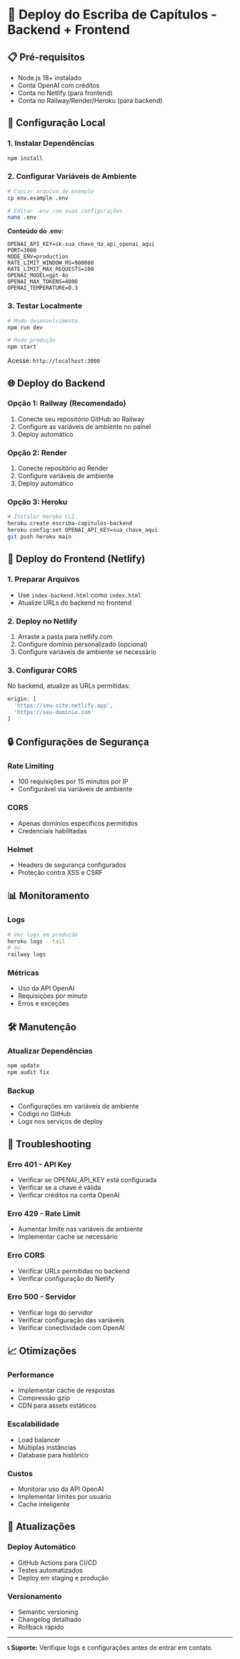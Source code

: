 # 🚀 Deploy do Escriba de Capítulos - Backend + Frontend

## 📋 Pré-requisitos

- Node.js 18+ instalado
- Conta OpenAI com créditos
- Conta no Netlify (para frontend)
- Conta no Railway/Render/Heroku (para backend)

## 🔧 Configuração Local

### 1. Instalar Dependências
```bash
npm install
```

### 2. Configurar Variáveis de Ambiente
```bash
# Copiar arquivo de exemplo
cp env.example .env

# Editar .env com suas configurações
nano .env
```

**Conteúdo do .env:**
```env
OPENAI_API_KEY=sk-sua_chave_da_api_openai_aqui
PORT=3000
NODE_ENV=production
RATE_LIMIT_WINDOW_MS=900000
RATE_LIMIT_MAX_REQUESTS=100
OPENAI_MODEL=gpt-4o
OPENAI_MAX_TOKENS=4000
OPENAI_TEMPERATURE=0.3
```

### 3. Testar Localmente
```bash
# Modo desenvolvimento
npm run dev

# Modo produção
npm start
```

Acesse: `http://localhost:3000`

## 🌐 Deploy do Backend

### Opção 1: Railway (Recomendado)
1. Conecte seu repositório GitHub ao Railway
2. Configure as variáveis de ambiente no painel
3. Deploy automático

### Opção 2: Render
1. Conecte repositório ao Render
2. Configure variáveis de ambiente
3. Deploy automático

### Opção 3: Heroku
```bash
# Instalar Heroku CLI
heroku create escriba-capítulos-backend
heroku config:set OPENAI_API_KEY=sua_chave_aqui
git push heroku main
```

## 🎨 Deploy do Frontend (Netlify)

### 1. Preparar Arquivos
- Use `index-backend.html` como `index.html`
- Atualize URLs do backend no frontend

### 2. Deploy no Netlify
1. Arraste a pasta para netlify.com
2. Configure domínio personalizado (opcional)
3. Configure variáveis de ambiente se necessário

### 3. Configurar CORS
No backend, atualize as URLs permitidas:
```javascript
origin: [
  'https://seu-site.netlify.app',
  'https://seu-dominio.com'
]
```

## 🔒 Configurações de Segurança

### Rate Limiting
- 100 requisições por 15 minutos por IP
- Configurável via variáveis de ambiente

### CORS
- Apenas domínios específicos permitidos
- Credenciais habilitadas

### Helmet
- Headers de segurança configurados
- Proteção contra XSS e CSRF

## 📊 Monitoramento

### Logs
```bash
# Ver logs em produção
heroku logs --tail
# ou
railway logs
```

### Métricas
- Uso da API OpenAI
- Requisições por minuto
- Erros e exceções

## 🛠️ Manutenção

### Atualizar Dependências
```bash
npm update
npm audit fix
```

### Backup
- Configurações em variáveis de ambiente
- Código no GitHub
- Logs nos serviços de deploy

## 🚨 Troubleshooting

### Erro 401 - API Key
- Verificar se OPENAI_API_KEY está configurada
- Verificar se a chave é válida
- Verificar créditos na conta OpenAI

### Erro 429 - Rate Limit
- Aumentar limite nas variáveis de ambiente
- Implementar cache se necessário

### Erro CORS
- Verificar URLs permitidas no backend
- Verificar configuração do Netlify

### Erro 500 - Servidor
- Verificar logs do servidor
- Verificar configuração das variáveis
- Verificar conectividade com OpenAI

## 📈 Otimizações

### Performance
- Implementar cache de respostas
- Compressão gzip
- CDN para assets estáticos

### Escalabilidade
- Load balancer
- Múltiplas instâncias
- Database para histórico

### Custos
- Monitorar uso da API OpenAI
- Implementar limites por usuário
- Cache inteligente

## 🔄 Atualizações

### Deploy Automático
- GitHub Actions para CI/CD
- Testes automatizados
- Deploy em staging e produção

### Versionamento
- Semantic versioning
- Changelog detalhado
- Rollback rápido

---

**📞 Suporte:** Verifique logs e configurações antes de entrar em contato.
